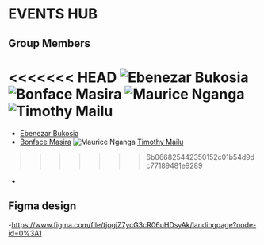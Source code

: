 # EVENTS HUB
## Group Members 
<<<<<<< HEAD
    ![Ebenezar Bukosia](https://github.com/Ebenezr/)
    ![Bonface Masira]()
    ![Maurice Nganga](https://github.com/moryno)
    ![Timothy Mailu]()
=======

- [Ebenezar Bukosia](https://github.com/Ebenezr)
- [Bonface Masira](https://github.com/bonfacemasira) 
    ![Maurice Nganga]()
[Timothy Mailu](https://github.com/Tim254)
>>>>>>> 6b066825442350152c01b54d9dc77189481e9289
  - 
## Figma design
-https://www.figma.com/file/tjogjZ7ycG3cR06uHDsyAk/landingpage?node-id=0%3A1 